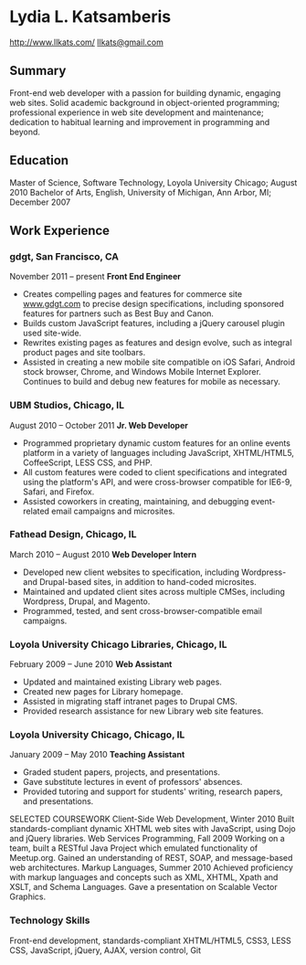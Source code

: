 # Lydia L. Katsamberis
http://www.llkats.com/
llkats@gmail.com

## Summary
Front-end web developer with a passion for building dynamic, engaging web sites. Solid academic background in object-oriented programming; professional experience in web site development and maintenance; dedication to habitual learning and improvement in programming and beyond.

## Education
Master of Science, Software Technology, Loyola University Chicago; August 2010
Bachelor of Arts, English, University of Michigan, Ann Arbor, MI; December 2007

## Work Experience

### gdgt, San Francisco, CA
November 2011 – present
**Front End Engineer**
* Creates compelling pages and features for commerce site www.gdgt.com to precise design specifications, including sponsored features for partners such as Best Buy and Canon.
* Builds custom JavaScript features, including a jQuery carousel plugin used site-wide.
* Rewrites existing pages as features and design evolve, such as integral product pages and site toolbars.
* Assisted in creating a new mobile site compatible on iOS Safari, Android stock browser, Chrome, and Windows Mobile Internet Explorer. Continues to build and debug new features for mobile as necessary.

### UBM Studios, Chicago, IL
August 2010 – October 2011
**Jr. Web Developer**
* Programmed proprietary dynamic custom features for an online events platform in a variety of languages including JavaScript, XHTML/HTML5, CoffeeScript, LESS CSS, and PHP. 
* All custom features were coded to client specifications and integrated using the platform's API, and were cross-browser compatible for IE6-9, Safari, and Firefox.
* Assisted coworkers in creating, maintaining, and debugging event-related email campaigns and microsites.

### Fathead Design, Chicago, IL
March 2010 – August 2010
**Web Developer Intern**
* Developed new client websites to specification, including Wordpress- and Drupal-based sites, in addition to hand-coded microsites. 
* Maintained and updated client sites across multiple CMSes, including Wordpress, Drupal, and Magento.
* Programmed, tested, and sent cross-browser-compatible email campaigns.

### Loyola University Chicago Libraries, Chicago, IL
February 2009 – June 2010
**Web Assistant**
* Updated and maintained existing Library web pages.
* Created new pages for Library homepage.
* Assisted in migrating staff intranet pages to Drupal CMS.
* Provided research assistance for new Library web site features.

### Loyola University Chicago, Chicago, IL
January 2009 – May 2010
**Teaching Assistant**
* Graded student papers, projects, and presentations. 
* Gave substitute lectures in event of professors' absences. 
* Provided tutoring and support for students' writing, research papers, and presentations.

SELECTED COURSEWORK
Client-Side Web Development, Winter 2010
Built standards-compliant dynamic XHTML web sites with JavaScript, using Dojo and jQuery libraries. Web Services Programming, Fall 2009
Working on a team, built a RESTful Java Project which emulated functionality of Meetup.org.
Gained an understanding of REST, SOAP, and message-based web architectures. Markup Languages, Summer 2010
Achieved proficiency with markup languages and concepts such as XML, XHTML, Xpath and XSLT, and Schema Languages. Gave a presentation on Scalable Vector Graphics.

### Technology Skills
Front-end development, standards-compliant XHTML/HTML5, CSS3, LESS CSS, JavaScript, jQuery, AJAX, version control, Git
